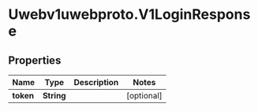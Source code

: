 # Uwebv1uwebproto.V1LoginResponse

## Properties
Name | Type | Description | Notes
------------ | ------------- | ------------- | -------------
**token** | **String** |  | [optional] 


